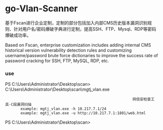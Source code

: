 # go-Vlan-Scanner

基于Fscan进行企业定制，定制的部分包括加入内部CMS历史版本漏洞识别规则、针对用户名/密码爆破字典进行定制，提高SSH、FTP、Mysql、RDP等密码爆破成功率。

Based on Fscan, enterprise customization includes adding internal CMS historical version vulnerability detection rules and customizing username/password brute force dictionaries to improve the success rate of password cracking for SSH, FTP, MySQL, RDP, etc.


### use
PS C:\Users\Administrator\Desktop\scan> C:\Users\Administrator\Desktop\scan\mgtj_vlan.exe

                                                              网信安检查工具-C段漏洞扫描
           example: mgtj_vlan.exe -h 10.217.7.1/24
           example: mgtj_vlan.exe -u http://10.217.7.1:1801/web.html
PS C:\Users\Administrator\Desktop\scan>